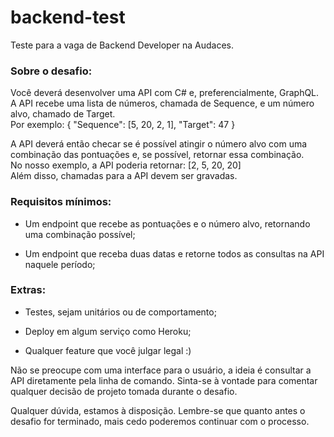# backend-test
Teste para a vaga de Backend Developer na Audaces.

### Sobre o desafio:
Você deverá desenvolver uma API com C# e, preferencialmente, GraphQL. 
A API recebe uma lista de números, chamada de Sequence, e um número alvo, chamado de Target.  
Por exemplo: 
{
 "Sequence": [5, 20, 2, 1],
 "Target": 47
}

A API deverá então checar se é possível atingir o número alvo com uma combinação das pontuações e, se possível, retornar essa combinação.  
No nosso exemplo, a API poderia retornar: [2, 5, 20, 20]  
Além disso, chamadas para a API devem ser gravadas.

### Requisitos mínimos: 

* Um endpoint que recebe as pontuações e o número alvo, retornando uma combinação possível;

* Um endpoint que receba duas datas e retorne todos as consultas na API naquele período;
 

### Extras: 

* Testes, sejam unitários ou de comportamento; 

* Deploy em algum serviço como Heroku; 

* Qualquer feature que você julgar legal :) 

 

Não se preocupe com uma interface para o usuário, a ideia é consultar a API diretamente pela linha de comando. Sinta-se à vontade para comentar qualquer decisão de projeto tomada durante o desafio. 

Qualquer dúvida, estamos à disposição. Lembre-se que quanto antes o desafio for terminado, mais cedo poderemos continuar com o processo.  
